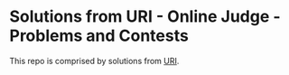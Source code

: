 # Solutions from URI - Online Judge - Problems and Contests

This repo is comprised by solutions from [URI](https://www.urionlinejudge.com.br). 